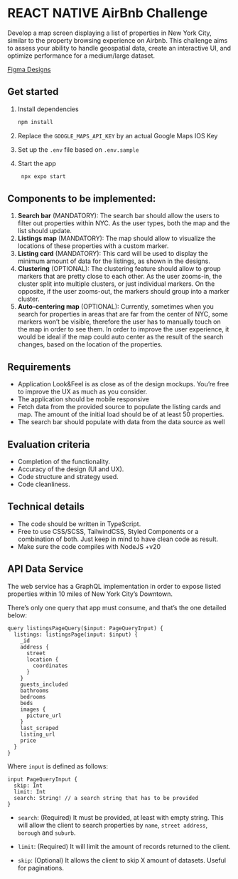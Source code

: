 # REACT NATIVE AirBnb Challenge

Develop a map screen displaying a list of properties in New York City, similar to the property browsing experience on Airbnb. This challenge aims to assess your ability to handle geospatial data, create an interactive UI, and optimize performance for a medium/large dataset.

[Figma Designs](https://www.figma.com/design/jOHU3HUTOVb1K7AJBjfWsg/Lockhop-Coding-Test?node-id=7002-40123&t=Rmlnnv0hQgTkZqMs-0)

## Get started

1. Install dependencies

   ```bash
   npm install
   ```

2. Replace the `GOOGLE_MAPS_API_KEY` by an actual Google Maps IOS Key

3. Set up the `.env` file based on `.env.sample`

4. Start the app

   ```bash
    npx expo start
   ```

## Components to be implemented:

1. **Search bar** (MANDATORY): The search bar should allow the users to filter out properties within NYC. As the user types, both the map and the list should update. 
2. **Listings map** (MANDATORY): The map should allow to visualize the locations of these properties with a custom marker.
3. **Listing card** (MANDATORY): This card will be used to display the minimum amount of data for the listings, as shown in the designs. 
4. **Clustering** (OPTIONAL): The clustering feature should allow to group markers that are pretty close to each other. As the user zooms-in, the cluster split into multiple clusters, or just individual markers. On the opposite, if the user zooms-out, the markers should group into a marker cluster.
5. **Auto-centering map** (OPTIONAL): Currently, sometimes when you search for properties in areas that are far from the center of NYC, some markers won’t be visible, therefore the user has to manually touch on the map in order to see them. In order to improve the user experience, it would be ideal if the map could auto center as the result of the search changes, based on the location of the properties.

## Requirements

* Application Look&Feel is as close as of the design mockups. You’re free to improve the UX as much as you consider.
* The application should be mobile responsive
* Fetch data from the provided source to populate the listing cards and map. The amount of the initial load should be of at least 50 properties.
* The search bar should populate with data from the data source as well

## Evaluation criteria

* Completion of the functionality.
* Accuracy of the design (UI and UX).
* Code structure and strategy used.
* Code cleanliness.

## Technical details

* The code should be written in TypeScript.
* Free to use CSS/SCSS, TailwindCSS, Styled Components or a combination of both. Just keep in mind to have clean code as result.
* Make sure the code compiles with NodeJS +v20

## API Data Service

The web service has a GraphQL implementation in order to expose listed properties within 10 miles of New York City’s Downtown.

There’s only one query that app must consume, and that’s the one detailed below:

```
query listingsPageQuery($input: PageQueryInput) {
  listings: listingsPage(input: $input) {
    _id
    address {
      street
      location {
        coordinates
      }
    }
    guests_included
    bathrooms
    bedrooms
    beds
    images {
      picture_url
    }
    last_scraped
    listing_url
    price
  }
}
```

Where `input` is defined as follows:

```
input PageQueryInput {
  skip: Int
  limit: Int
  search: String! // a search string that has to be provided
}
```

- `search`: (Required) It must be provided, at least with empty string. This will allow the client to search properties by `name`, `street address`, `borough` and `suburb`.

- `limit`: (Required) It will limit the amount of records returned to the client.

- `skip`: (Optional) It allows the client to skip X amount of datasets. Useful for paginations.